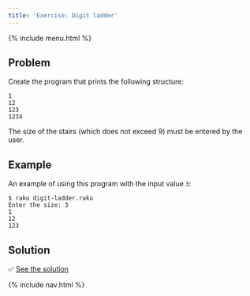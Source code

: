 ```yaml
---
title: 'Exercise: Digit ladder'
---
```


{% include menu.html %}

## Problem

Create the program that prints the following structure:

    1
    12
    123
    1234

The size of the stairs (which does not exceed 9) must be entered by the user.

## Example

An example of using this program with the input value `3`:

```console
$ raku digit-ladder.raku
Enter the size: 3
1
12
123
```

## Solution

✅ [See the solution](solution)

{% include nav.html %}
